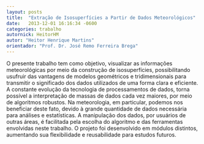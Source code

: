 ```yaml
---
layout: posts
title:  "Extração de Isosuperfícies a Partir de Dados Meteorológicos"
date:   2013-12-01 16:16:34 -0600
categories: trabalho
autornick: HeitorHM
autor: "Heitor Henrique Martins"
orientador: "Prof. Dr. José Remo Ferreira Brega"
---
```

O presente trabalho tem como objetivo, visualizar as informações meteorológicas por meio da construção de isosuperfícies, possibilitando usufruir das vantagens de modelos geométricos e tridimensionais para transmitir o significado dos dados utilizados de uma forma clara e eficiente. A constante evolução da tecnologia de processamentos de dados, torna possível a interpretação de massas de dados cada vez maiores, por meio de algoritmos robustos. Na meteorologia, em particular, podemos nos beneficiar deste fato, devido à grande quantidade de dados necessária para análises e estatísticas. A manipulação dos dados, por usuários de outras áreas, é facilitada pela escolha do algoritmo e das ferramentas envolvidas neste trabalho. O projeto foi desenvolvido em módulos distintos, aumentando sua flexibilidade e reusabilidade para estudos futuros.
